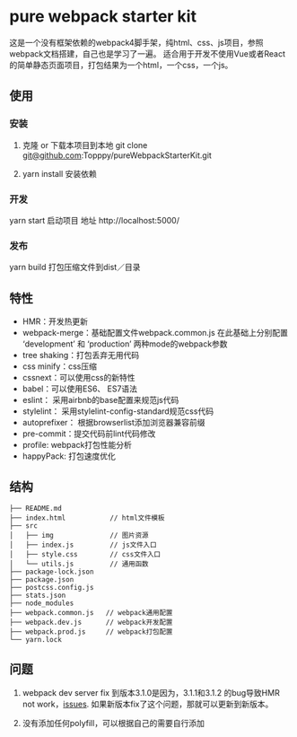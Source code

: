 # pure webpack starter kit
这是一个没有框架依赖的webpack4脚手架，纯html、css、js项目，参照webpack文档搭建，自己也是学习了一遍。
适合用于开发不使用Vue或者React的简单静态页面项目，打包结果为一个html，一个css，一个js。

## 使用
### 安装
1. 克隆 or 下载本项目到本地 git clone git@github.com:Topppy/pureWebpackStarterKit.git

2. yarn install 安装依赖

### 开发

yarn start 启动项目 地址 http://localhost:5000/

### 发布

yarn build 打包压缩文件到dist／目录

## 特性

- HMR：开发热更新
- webpack-merge：基础配置文件webpack.common.js 在此基础上分别配置 ‘development’ 和 ‘production’ 两种mode的webpack参数
- tree shaking：打包丢弃无用代码
- css minify：css压缩
- cssnext：可以使用css的新特性
- babel：可以使用ES6、 ES7语法
- eslint： 采用airbnb的base配置来规范js代码
- stylelint： 采用stylelint-config-standard规范css代码
- autoprefixer： 根据browserlist添加浏览器兼容前缀
- pre-commit：提交代码前lint代码修改
- profile: webpack打包性能分析
- happyPack: 打包速度优化

## 结构

```
├── README.md
├── index.html           // html文件模板
├── src
│   ├── img              // 图片资源
│   ├── index.js         // js文件入口
│   ├── style.css        // css文件入口
│   └── utils.js         // 通用函数
├── package-lock.json
├── package.json
├── postcss.config.js
├── stats.json
├── node_modules
├── webpack.common.js   // webpack通用配置
├── webpack.dev.js      // webpack开发配置
├── webpack.prod.js     // webpack打包配置
└── yarn.lock
```

## 问题

1. webpack dev server fix 到版本3.1.0是因为，3.1.1和3.1.2 的bug导致HMR not work，[issues](https://github.com/webpack/webpack-dev-server/issues/1366). 如果新版本fix了这个问题，那就可以更新到新版本。

2. 没有添加任何polyfill，可以根据自己的需要自行添加

